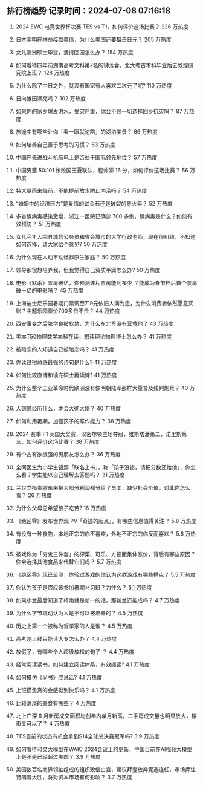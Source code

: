 
## 排行榜趋势 记录时间：2024-07-08 07:16:18
  
  1. 2024 EWC 电竞世界杯决赛 TES vs T1，如何评价这场比赛？ 226 万热度
    
  2. 日本明明在拼命接盘美债，为什么美国还要狙击日元？ 205 万热度
    
  3. 女儿澳洲硕士毕业，坚持回国怎么办？ 154 万热度
    
  4. 如何看待四年前湖南高考文科第7名的钟芳蓉，北大考古本科毕业后去敦煌研究院上班？ 128 万热度
    
  5. 为什么除了中日之外，就没有国家有人喜欢二次元了呢? 110 万热度
    
  6. 日向雏田漂亮吗？ 102 万热度
    
  7. 如果你的家乡爆发洪水，受灾严重，你会不顾一切选择回乡抗灾吗？ 87 万热度
    
  8. 旅途中有哪些让你「看一眼就沦陷」的湖泊美景？ 66 万热度
    
  9. 如何培养自己善于思考的习惯？ 63 万热度
    
  10. 中国在先进战斗机航电上是否处于国际领先地位？ 57 万热度
    
  11. 中国男篮 50:101 惨败国王夏联队，程帅澎 16 分，如何评价这场比赛？ 56 万热度
    
  12. 特大暴雨来临前，不能提前放水防止内涝吗？ 54 万热度
    
  13. “婚姻中的经济压力”是爱情的试金石还是破裂的导火索？ 52 万热度
    
  14. 多省腺病毒感染激增，浙江一医院已确诊 700 多例，腺病毒是什么？如何有效预防？ 51 万热度
    
  15. 女儿今年入围县城的公务员和省会城市的大学行政老师，现在很纠结，不知道如何选择，请大家给个意见? 50 万热度
    
  16. 为什么现在人动不动怪罪原生家庭？ 50 万热度
    
  17. 领导都很想培养我，但我觉得自己资质平庸怎么办? 50 万热度
    
  18. 电影《默杀》票房破亿，你预测该片票房能到多少 ？能成为春节档后首个票房破十亿的电影吗？ 45 万热度
    
  19. 上海迪士尼乐园暑期门票调至719元依旧人满为患，为什么消费者依然愿意买账？主题乐园票价700多贵不贵？ 44 万热度
    
  20. 西安事变之后张学良被软禁，为什么东北军没有营救他？ 43 万热度
    
  21. 美本T50物理数学本科在读，想读理论物理博士怎么办？ 41 万热度
    
  22. 被暗恋的人知道自己被暗恋吗？ 41 万热度
    
  23. 你读过宿命感最强的诗句是什么? 41 万热度
    
  24. 如何比较直博和读完硕士再读博? 41 万热度
    
  25. 为什么整个工业革命时代欧洲没有像明朝陆军那样大量普及线列炮兵？ 40 万热度
    
  26. 人到底经历什么，才会大彻大悟？ 40 万热度
    
  27. 如何利用暑期，加强孩子的写作能力？ 38 万热度
    
  28. 2024 赛季 F1 英国大奖赛，汉密尔顿主场夺冠，维斯塔潘第二，诺里斯第三，如何评价这场比赛？ 38 万热度
    
  29. 有个占有欲很强的男朋友怎么办？ 36 万热度
    
  30. 全网医生为小学生错题「联名上书」，称「孩子没错，请把分数还给他」，你怎么看？学生能以自己理解去答题吗？ 31 万热度
    
  31. 兰世立指责胖东来把大部分利润都分给了员工，缺少社会价值，对此你怎么看？ 26 万热度
    
  32. 为什么父母总希望孩子吃苦? 16 万热度
    
  33. 《绝区零》发布世界观 PV「奇迹的起点」，有哪些信息值得关注？ 5.8 万热度
    
  34. 有没有一种食物，本地正宗的你不喜欢，外地不正宗的你反而喜欢？ 5.8 万热度
    
  35. 被戏称为「穷鬼三件套」的榨菜、可乐、方便面集体涨价，背后有哪些原因？你会选择其他食品来代替它们吗？ 5.7 万热度
    
  36. 《绝区零》现已公测，体验过游戏的你认为这款游戏有哪些槽点？ 5.5 万热度
    
  37. 你认为孩子是否应该参加暑期补习班？为什么？ 5.1 万热度
    
  38. 如果小兰最后知道了柯南就是新一的话，那新兰还能成吗？ 4.7 万热度
    
  39. 为什么字节跳动认为人是不可以被培养的？ 4.5 万热度
    
  40. 历史上第一个被称为哲学家的人是谁？ 4.5 万热度
    
  41. 高考刚上线只能读大专怎么办？ 4.4 万热度
    
  42. 放假了，有哪些令人超级放松的句子 ？ 4.4 万热度
    
  43. 经常阅读读书，如何建立阅读体系，有效阅读? 4.1 万热度
    
  44. 如何模仿《尚书》腔说话? 4.1 万热度
    
  45. 上班摸鱼真的会感觉到快乐吗？ 4.1 万热度
    
  46. 比较清淡的美食有哪些？ 4 万热度
    
  47. 北上广深 6 月新房成交面积均创年内单月新高，二手房成交量也明显放大，楼市又可以了？ 4 万热度
    
  48. TES目前的状态有机会拿到S14全球总决赛冠军吗? 3.9 万热度
    
  49. 如何看待可灵大模型在WAIC 2024会议上的更新，中国目前在AI视频大模型上是不是已经超过美国？ 3.9 万热度
    
  50. 美国数百名商界领袖组成的组织致信白宫，建议拜登放弃竞选连任，市场押注特朗普大胜，将对资本市场有何影响？ 3.7 万热度
    